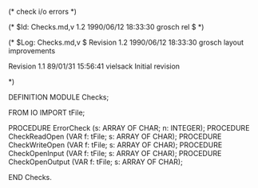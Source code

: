 (* check i/o errors *)

(* $Id: Checks.md,v 1.2 1990/06/12 18:33:30 grosch rel $ *)

(* $Log: Checks.md,v $
Revision 1.2  1990/06/12  18:33:30  grosch
layout improvements

Revision 1.1  89/01/31	15:56:41  vielsack
Initial revision

 *)

DEFINITION MODULE Checks;

FROM	IO		IMPORT	tFile;

PROCEDURE ErrorCheck	 (s: ARRAY OF CHAR; n: INTEGER);
PROCEDURE CheckReadOpen	 (VAR f: tFile; s: ARRAY OF CHAR);
PROCEDURE CheckWriteOpen (VAR f: tFile; s: ARRAY OF CHAR);
PROCEDURE CheckOpenInput (VAR f: tFile; s: ARRAY OF CHAR);
PROCEDURE CheckOpenOutput (VAR f: tFile; s: ARRAY OF CHAR);

END Checks.
